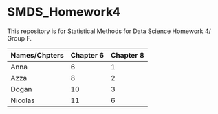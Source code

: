 # SMDS_Homework4
This repository is for Statistical Methods for Data Science Homework 4/ Group F.


| Names/Chpters | Chapter 6  | Chapter 8  |
| ------- | --- | --- |
| Anna | 6 | 1 |
| Azza | 8 | 2 |
| Dogan | 10 | 3 |
| Nicolas | 11 | 6 |
